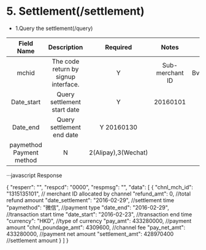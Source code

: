 # 5. Settlement(/settlement)
+  1.Query the settlement(/query)

Field Name|	Description|	Required	|Notes|	Example|
|:--:|:--:|:--:|:--:|:--:|
|mchid|	The code return by signup interface.|	Y|	Sub-merchant ID|	BvDtmKJA5mx7GpN0|
|Date_start|	Query settlement start date|	Y|	20160101|	|
|Date_end|	Query settlement end date|	Y	20160130|	|
|paymethod	Payment method|	N|	2(Alipay),3(Wechat)|	|

···javascript
Response

{
    "resperr": "",
    "respcd": "0000",
    "respmsg": "",
    "data": [
        {
            "chnl_mch_id": "1315135101",            // merchant ID allocated by channel
            "refund_amt": 0,                        //total refund amount
            "date_settlement": "2016-02-29",        //settlement time
            "paymethod": "微信",                    //payment type
            "date_end": "2016-02-29",               //transaction start time
            "date_start": "2016-02-23",             //transaction end time
            "currency": "HKD",                      //type of currency
            "pay_amt": 433280000,                   //payment amount
            "chnl_poundage_amt": 4309600,           //channel fee
            "pay_net_amt": 433280000,               //payment net amount
            "settlement_amt": 428970400             //settlement amount
        }
    ]
}
```
